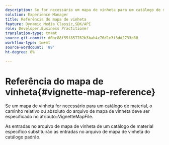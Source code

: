```yaml
---
description: Se for necessário um mapa de vinheta para um catálogo de material, o caminho relativo ou absoluto do arquivo de mapa de vinheta deve ser especificado no atributo VignetteMapFile.
solution: Experience Manager
title: Referência do mapa de vinheta
feature: Dynamic Media Classic,SDK/API
role: Developer,Business Practitioner
translation-type: tm+mt
source-git-commit: d0bc88f55f857762b3bab4c76d1e3f3dd2733d60
workflow-type: tm+mt
source-wordcount: '89'
ht-degree: 0%

---
```



# Referência do mapa de vinheta{#vignette-map-reference}

Se um mapa de vinheta for necessário para um catálogo de material, o caminho relativo ou absoluto do arquivo de mapa de vinheta deve ser especificado no atributo::VignetteMapFile.

As entradas no arquivo de mapa de vinheta de um catálogo de material específico substituirão as entradas no arquivo de mapa de vinheta do catálogo padrão.
